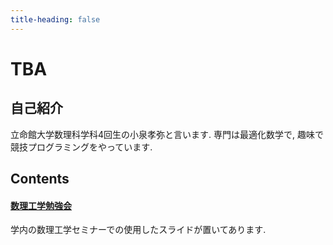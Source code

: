 ```yaml
---
title-heading: false
---
```


# TBA
<!-- [sample pdf](pdf/sample_diagram.pdf) -->

## 自己紹介
立命館大学数理科学科4回生の小泉孝弥と言います.
専門は最適化数学で, 趣味で競技プログラミングをやっています. 

## Contents

#### <a href="/AMP">数理工学勉強会</a>
学内の数理工学セミナーでの使用したスライドが置いてあります.
